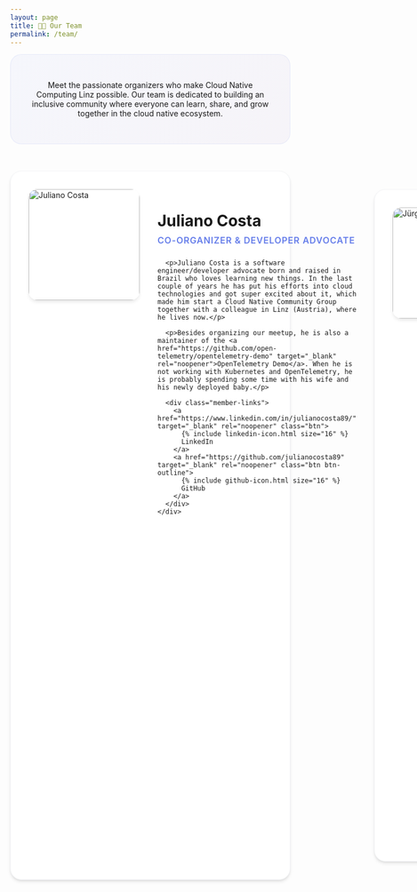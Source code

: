 ```yaml
---
layout: page
title: 👩‍💻 Our Team
permalink: /team/
---
```



<div class="team-intro">
  <p class="lead">Meet the passionate organizers who make Cloud Native Computing Linz possible. Our team is dedicated to building an inclusive community where everyone can learn, share, and grow together in the cloud native ecosystem.</p>
</div>

<div class="team-grid">
  <div class="team-member">
    <img src="{{ site.baseurl }}/images/juliano.jpg" alt="Juliano Costa" />
    <div class="member-info">
      <h3>Juliano Costa</h3>
      <div class="member-role">Co-Organizer & Developer Advocate</div>
      
      <p>Juliano Costa is a software engineer/developer advocate born and raised in Brazil who loves learning new things. In the last couple of years he has put his efforts into cloud technologies and got super excited about it, which made him start a Cloud Native Community Group together with a colleague in Linz (Austria), where he lives now.</p>
      
      <p>Besides organizing our meetup, he is also a maintainer of the <a href="https://github.com/open-telemetry/opentelemetry-demo" target="_blank" rel="noopener">OpenTelemetry Demo</a>. When he is not working with Kubernetes and OpenTelemetry, he is probably spending some time with his wife and his newly deployed baby.</p>
      
      <div class="member-links">
        <a href="https://www.linkedin.com/in/julianocosta89/" target="_blank" rel="noopener" class="btn">
          {% include linkedin-icon.html size="16" %}
          LinkedIn
        </a>
        <a href="https://github.com/julianocosta89" target="_blank" rel="noopener" class="btn btn-outline">
          {% include github-icon.html size="16" %}
          GitHub
        </a>
      </div>
    </div>
  </div>

  <div class="team-member">
    <img src="{{ site.baseurl }}/images/juergen.jpg" alt="Jürgen Etzlstorfer" />
    <div class="member-info">
      <h3>Jürgen Etzlstorfer</h3>
      <div class="member-role">Co-Organizer & Cloud Specialist</div>
      
      <p>Jürgen is an Application Innovation Specialist at Microsoft Austria, supporting Azure customers on their journey with Kubernetes, Containers, DevOps, GitHub, and other cloud native tools. He has been working in the industry in various roles including developer, researcher, product manager, and evangelist for over 10 years.</p>
      
      <p>Jürgen is a maintainer of the <a href="https://keptn.sh" target="_blank" rel="noopener">Keptn</a> open-source project and loves to share his experience with the community. He co-founded the Cloud-Native Computing Linz meetup to bring together like-minded professionals and foster knowledge sharing in the region.</p>
      
      <div class="member-links">
        <a href="https://www.linkedin.com/in/juergenetzlstorfer/" target="_blank" rel="noopener" class="btn">
          {% include linkedin-icon.html size="16" %}
          LinkedIn
        </a>
        <a href="https://jetzlstorfer.github.io" target="_blank" rel="noopener" class="btn btn-outline">
          {% include website-icon.html size="16" %}
          Website
        </a>
        <a href="https://github.com/jetzlstorfer" target="_blank" rel="noopener" class="btn btn-outline">
          <svg width="16" height="16" viewBox="0 0 24 24" fill="currentColor">
            <path d="M12 0c-6.626 0-12 5.373-12 12 0 5.302 3.438 9.8 8.207 11.387.599.111.793-.261.793-.577v-2.234c-3.338.726-4.033-1.416-4.033-1.416-.546-1.387-1.333-1.756-1.333-1.756-1.089-.745.083-.729.083-.729 1.205.084 1.839 1.237 1.839 1.237 1.07 1.834 2.807 1.304 3.492.997.107-.775.418-1.305.762-1.604-2.665-.305-5.467-1.334-5.467-5.931 0-1.311.469-2.381 1.236-3.221-.124-.303-.535-1.524.117-3.176 0 0 1.008-.322 3.301 1.23.957-.266 1.983-.399 3.003-.404 1.02.005 2.047.138 3.006.404 2.291-1.552 3.297-1.23 3.297-1.23.653 1.653.242 2.874.118 3.176.77.84 1.235 1.911 1.235 3.221 0 4.609-2.807 5.624-5.479 5.921.43.372.823 1.102.823 2.222v3.293c0 .319.192.694.801.576 4.765-1.589 8.199-6.086 8.199-11.386 0-6.627-5.373-12-12-12z"/>
          </svg>
          GitHub
        </a>
      </div>
    </div>
  </div>

  <div class="team-member">
    <img src="{{ site.baseurl }}/images/kathi.jpg" alt="Katharina Sick" />
    <div class="member-info">
      <h3>Katharina Sick</h3>
      <div class="member-role">Co-Organizer & Developer Advocate</div>
      
      <p>Katharina is a developer advocate at Dynatrace and passionate about making things user-friendly, especially in the realms of Cloud Native and Kubernetes. Her background includes experience in mobile and backend development, but her current focus and enthusiasm lie in the world of Cloud Native computing.</p>
      
      <p>Outside of work, she enjoys spending quality time with her family. You'll also often find her engaged in tech and sports communities, cruising on inline skates, exploring new places, or challenging herself with quizzes and games.</p>
      
      <div class="member-links">
        <a href="https://www.linkedin.com/in/katharinasick/" target="_blank" rel="noopener" class="btn">
          {% include linkedin-icon.html size="16" %}
          LinkedIn
        </a>
      </div>
    </div>
  </div>
</div>

<div class="join-team-section">
  <div class="card">
    <h3>Want to Join Our Team?</h3>
    <p>We're always looking for passionate individuals who want to help grow the cloud native community in Linz. Whether you're interested in organizing events, speaking, or helping with logistics, we'd love to hear from you!</p>
    <div style="text-align: center; margin-top: 2rem;">
      <a href="https://forms.gle/9GPboKs4T5Yboq5c8" target="_blank" rel="noopener" class="btn btn-large">
        <svg width="20" height="20" viewBox="0 0 24 24" fill="currentColor">
          <path d="M12 2C6.48 2 2 6.48 2 12s4.48 10 10 10 10-4.48 10-10S17.52 2 12 2zm5 11h-4v4h-2v-4H7v-2h4V7h2v4h4v2z"/>
        </svg>
        Get Involved
      </a>
    </div>
  </div>
</div>

<style>
.team-intro {
  text-align: center;
  margin-bottom: 3rem;
  padding: 2rem;
  background: linear-gradient(135deg, rgba(102, 126, 234, 0.05) 0%, rgba(118, 75, 162, 0.05) 100%);
  border-radius: 20px;
  border: 1px solid rgba(102, 126, 234, 0.1);
}

.team-grid {
  display: flex;
  flex-direction: column;
  gap: 3rem;
  margin-bottom: 4rem;
}

.team-member {
  display: flex;
  align-items: flex-start;
  gap: 2rem;
  padding: 2rem;
  background: white;
  border-radius: 20px;
  box-shadow: 0 4px 6px -1px rgba(0, 0, 0, 0.1), 0 2px 4px -1px rgba(0, 0, 0, 0.06);
  transition: all 0.4s cubic-bezier(0.4, 0, 0.2, 1);
  border: 1px solid #f3f4f6;
  
  &:hover {
    transform: translateY(-8px);
    box-shadow: 0 20px 25px -5px rgba(0, 0, 0, 0.1), 0 10px 10px -5px rgba(0, 0, 0, 0.04);
  }
  
  img {
    width: 200px;
    height: 200px;
    border-radius: 16px;
    object-fit: cover;
    box-shadow: 0 4px 6px -1px rgba(0, 0, 0, 0.1);
    flex-shrink: 0;
  }
  
  .member-info {
    flex: 1;
    
    h3 {
      margin-bottom: 0.5rem;
      text-align: left;
      font-size: 1.75rem;
      
      &::after {
        display: none;
      }
    }
    
    .member-role {
      color: #667eea;
      font-weight: 600;
      font-size: 1rem;
      margin-bottom: 1.5rem;
      text-transform: uppercase;
      letter-spacing: 0.05em;
    }
    
    p {
      line-height: 1.7;
      margin-bottom: 1rem;
      color: #6b7280;
      
      a {
        color: #667eea;
        font-weight: 500;
        text-decoration: none;
        border-bottom: 1px solid transparent;
        transition: border-bottom-color 0.3s ease;
        
        &:hover {
          border-bottom-color: #667eea;
        }
      }
    }
    
    .member-links {
      display: flex;
      gap: 0.75rem;
      margin-top: 2rem;
      flex-wrap: wrap;
      
      a {
        display: inline-flex;
        align-items: center;
        gap: 0.5rem;
        padding: 0.75rem 1.25rem;
        background: linear-gradient(135deg, #667eea 0%, #764ba2 100%);
        color: white;
        text-decoration: none;
        font-weight: 600;
        border-radius: 12px;
        transition: all 0.3s cubic-bezier(0.4, 0, 0.2, 1);
        border: none;
        cursor: pointer;
        font-size: 0.875rem;
        
        &:hover {
          transform: translateY(-2px);
          box-shadow: 0 10px 15px -3px rgba(0, 0, 0, 0.1);
          color: white;
        }
        
        &.btn-outline {
          background: transparent;
          color: #667eea;
          border: 2px solid #667eea;
          
          &:hover {
            background: #667eea;
            color: white;
          }
        }
        
        svg {
          flex-shrink: 0;
        }
      }
    }
  }
  
  @media screen and (max-width: 768px) {
    flex-direction: column;
    text-align: center;
    gap: 1.5rem;
    
    img {
      width: 150px;
      height: 150px;
      margin: 0 auto;
    }
    
    .member-info {
      h3 {
        text-align: center;
      }
      
      .member-links {
        justify-content: center;
      }
    }
  }
}


.join-team-section {
  margin-top: 4rem;
  
  .card {
    text-align: center;
    padding: 3rem;
    background: linear-gradient(135deg, rgba(102, 126, 234, 0.05) 0%, rgba(118, 75, 162, 0.05) 100%);
    border: 1px solid rgba(102, 126, 234, 0.2);
    
    h3 {
      font-size: 1.75rem;
      margin-bottom: 1rem;
      text-align: center;
      
      &::after {
        display: none;
      }
    }
    
    p {
      font-size: 1.125rem;
      line-height: 1.6;
      color: #6b7280;
      max-width: 600px;
      margin: 0 auto 2rem;
    }
  }
}
</style>

